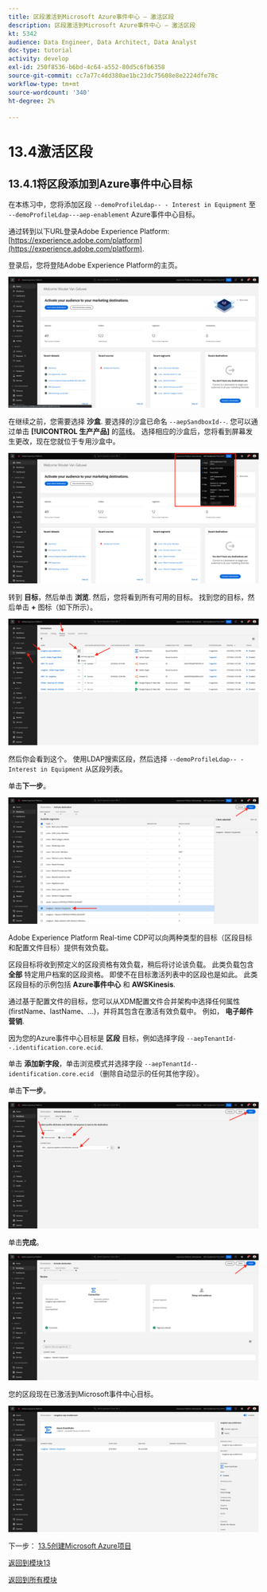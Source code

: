 ```yaml
---
title: 区段激活到Microsoft Azure事件中心 — 激活区段
description: 区段激活到Microsoft Azure事件中心 — 激活区段
kt: 5342
audience: Data Engineer, Data Architect, Data Analyst
doc-type: tutorial
activity: develop
exl-id: 250f8536-b6bd-4c64-a552-80d5c6fb6358
source-git-commit: cc7a77c4dd380ae1bc23dc75608e8e2224dfe78c
workflow-type: tm+mt
source-wordcount: '340'
ht-degree: 2%

---
```


# 13.4激活区段

## 13.4.1将区段添加到Azure事件中心目标

在本练习中，您将添加区段 `--demoProfileLdap-- - Interest in Equipment` 至 `--demoProfileLdap---aep-enablement` Azure事件中心目标。

通过转到以下URL登录Adobe Experience Platform: [https://experience.adobe.com/platform](https://experience.adobe.com/platform).

登录后，您将登陆Adobe Experience Platform的主页。

![数据获取](../module2/images/home.png)

在继续之前，您需要选择 **沙盒**. 要选择的沙盒已命名 ``--aepSandboxId--``. 您可以通过单击 **[!UICONTROL 生产产品]** 的蓝线。 选择相应的沙盒后，您将看到屏幕发生更改，现在您就位于专用沙盒中。

![数据获取](../module2/images/sb1.png)

转到 **目标**，然后单击 **浏览**. 然后，您将看到所有可用的目标。 找到您的目标，然后单击 **+** 图标（如下所示）。

![5-01-select-destination.png](./images/5-01-select-destination.png)

然后你会看到这个。 使用LDAP搜索区段，然后选择 `--demoProfileLdap-- - Interest in Equipment` 从区段列表。

单击&#x200B;**下一步**。

![5-04-select-segment.png](./images/5-04-select-segment.png)

Adobe Experience Platform Real-time CDP可以向两种类型的目标（区段目标和配置文件目标）提供有效负载。

区段目标将收到预定义的区段资格有效负载，稍后将讨论该负载。 此类负载包含 **全部** 特定用户档案的区段资格。 即使不在目标激活列表中的区段也是如此。 此类区段目标的示例包括 **Azure事件中心** 和 **AWSKinesis**.

通过基于配置文件的目标，您可以从XDM配置文件合并架构中选择任何属性(firstName、lastName、...)，并将其包含在激活有效负载中。 例如， **电子邮件营销**.

因为您的Azure事件中心目标是 **区段** 目标，例如选择字段 `--aepTenantId--.identification.core.ecid`.

单击 **添加新字段**，单击浏览模式并选择字段 `--aepTenantId--identification.core.ecid` （删除自动显示的任何其他字段）。

单击&#x200B;**下一步**。

![5-05-select-attributes.png](./images/5-05-select-attributes.png)

单击&#x200B;**完成**。

![5-06-destination-finish.png](./images/5-06-destination-finish.png)

您的区段现在已激活到Microsoft事件中心目标。

![5-07-destination-segment-added.png](./images/5-07-destination-segment-added.png)

下一步： [13.5创建Microsoft Azure项目](./ex5.md)

[返回到模块13](./segment-activation-microsoft-azure-eventhub.md)

[返回到所有模块](./../../overview.md)
